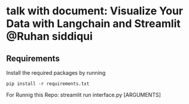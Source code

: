 # talk with document: Visualize Your Data with Langchain and Streamlit @Ruhan siddiqui


## Requirements

Install the required packages by running

```
pip install -r requirements.txt
```
For Runnig this Repo: streamlit run interface.py [ARGUMENTS]
